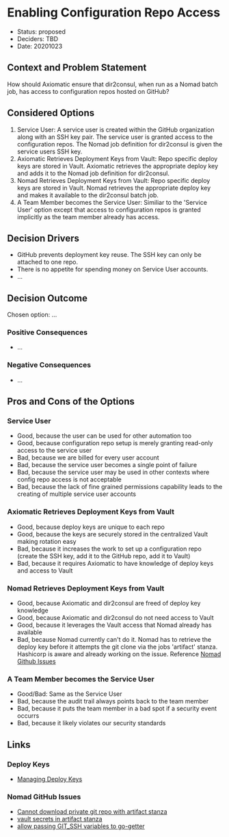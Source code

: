 # Enabling Configuration Repo Access

* Status: proposed
* Deciders: TBD
* Date: 20201023

## Context and Problem Statement

How should Axiomatic ensure that dir2consul, when run as a Nomad batch job, has access to configuration repos hosted on GitHub?

## Considered Options

1. Service User: A service user is created within the GitHub organization along with an SSH key pair. The service user is granted access to the configuration repos. The Nomad job definition for dir2consul is given the service users SSH key.
1. Axiomatic Retrieves Deployment Keys from Vault: Repo specific deploy keys are stored in Vault. Axiomatic retrieves the appropriate deploy key and adds it to the Nomad job definition for dir2consul.
1. Nomad Retrieves Deployment Keys from Vault: Repo specific deploy keys are stored in Vault. Nomad retrieves the appropriate deploy key and makes it available to the dir2consul batch job.
1. A Team Member becomes the Service User: Similiar to the 'Service User' option except that access to configuration repos is granted implicitly as the team member already has access.

## Decision Drivers

* GitHub prevents deployment key reuse. The SSH key can only be attached to one repo.
* There is no appetite for spending money on Service User accounts.
* …

## Decision Outcome

Chosen option: …

### Positive Consequences

* …

### Negative Consequences

* …

## Pros and Cons of the Options

### Service User

* Good, because the user can be used for other automation too
* Good, because configuration repo setup is merely granting read-only access to the service user
* Bad, because we are billed for every user account
* Bad, because the service user becomes a single point of failure
* Bad, because the service user may be used in other contexts where config repo access is not acceptable
* Bad, because the lack of fine grained permissions capability leads to the creating of multiple service user accounts

### Axiomatic Retrieves Deployment Keys from Vault

* Good, because deploy keys are unique to each repo
* Good, because the keys are securely stored in the centralized Vault making rotation easy
* Bad, because it increases the work to set up a configuration repo (create the SSH key, add it to the GitHub repo, add it to Vault)
* Bad, because it requires Axiomatic to have knowledge of deploy keys and access to Vault

### Nomad Retrieves Deployment Keys from Vault

* Good, because Axiomatic and dir2consul are freed of deploy key knowledge
* Good, because Axiomatic and dir2consul do not need access to Vault
* Good, because it leverages the Vault access that Nomad already has available
* Bad, because Nomad currently can't do it. Nomad has to retrieve the deploy key before it attempts the git clone via the jobs 'artifact' stanza. Hashicorp is aware and already working on the issue. Reference [Nomad Github Issues](#nomad-github-issues)

### A Team Member becomes the Service User

* Good/Bad: Same as the Service User
* Bad, because the audit trail always points back to the team member
* Bad, because it puts the team member in a bad spot if a security event occurrs
* Bad, because it likely violates our security standards

## Links

### Deploy Keys

* [Managing Deploy Keys](https://docs.github.com/en/free-pro-team@latest/developers/overview/managing-deploy-keys#deploy-keys)

### Nomad GitHub Issues

* [Cannot download private git repo with artifact stanza](https://github.com/hashicorp/nomad/issues/2818)
* [vault secrets in artifact stanza](https://github.com/hashicorp/nomad/issues/3854)
* [allow passing GIT_SSH variables to go-getter](https://github.com/hashicorp/nomad/issues/6619)

